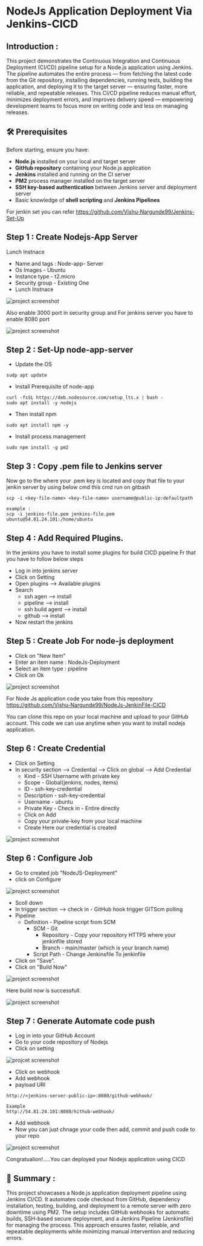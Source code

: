 # NodeJs Application Deployment Via Jenkins-CICD

## Introduction :

This project demonstrates the Continuous Integration and Continuous Deployment (CI/CD) pipeline setup for a Node.js application using Jenkins. The pipeline automates the entire process — from fetching the latest code from the Git repository, installing dependencies, running tests, building the application, and deploying it to the target server — ensuring faster, more reliable, and repeatable releases. This CI/CD pipeline reduces manual effort, minimizes deployment errors, and improves delivery speed — empowering development teams to focus more on writing code and less on managing releases.



## 🛠️ Prerequisites
Before starting, ensure you have:
- **Node.js** installed on your local and target server
- **GitHub repository** containing your Node.js application
- **Jenkins** installed and running on the CI server
- **PM2** process manager installed on the target server
- **SSH key-based authentication** between Jenkins server and deployment server
- Basic knowledge of **shell scripting** and **Jenkins Pipelines**

For jenkin set you can refer https://github.com/Vishu-Nargunde99/Jenkins-Set-Up

## Step 1 : Create Nodejs-App Server 
Lunch Instnace 
- Name and tags : Node-app- Server
- Os Images - Ubuntu
- Instance type - t2.micro
- Security group - Existing One 
- Lunch Instnace

![project screenshot](/Images/node-app.PNG)

Also enable 3000 port in security group and For jenkins server you have to enable 8080 port 

![project screenshot](/Images/SG.PNG)


## Step 2 : Set-Up node-app-server
- Update the OS
```
sudp apt update 
```
- Install Prerequisite of node-app
```
curl -fsSL https://deb.nodesource.com/setup_lts.x | bash -
sudo apt install -y nodejs
```
- Then install npm
```
sudo apt install npm -y
```
- Install process management 
```
sudo npm install -g pm2
```
## Step 3 : Copy .pem file to Jenkins server
Now go to the where your .pem key is located and copy that file to your jenkin server by using below cmd this cmd run on gitbash
```
scp -i <key-file-name> <key-file-name> username@public-ip:defaultpath

example :
scp -i jenkins-file.pem jenkins-file.pem ubuntu@54.81.24.101:/home/ubuntu
```
## Step 4 : Add Required Plugins.

In the jenkins you have to install some plugins for build CICD pipeline Fr that you have to follow below steps 

- Log in into jenkins server 
- Click on Setting 
- Open plugins --> Available plugins 
- Search 
    - ssh agen --> install
    - pipeline --> install 
    - ssh build agent --> install
    - github --> install
- Now restart the jenkins 

## Step 5 : Create Job For node-js deployment

- Click on "New Item"
- Enter an item name : NodeJs-Deployment
- Select an item type : pipeline
- Click on Ok

![project screenshot](/Images/job.png)

For Node Js application code you take from this repository 
https://github.com/Vishu-Nargunde99/NodeJs-JenkinFile-CICD

You can clone this repo on your local machine and upload to your GitHub account. This code we can use anytime when you want to install nodejs application. 

## Step 6 : Create Credential
- Click on Setting 
- In security section --> Credential --> Click on global --> Add Credential
    - Kind - SSH Username with private key
    - Scope - Global(jenkins, nodes, items)
    - ID - ssh-key-credential
    - Description - ssh-key-credential
    - Username - ubuntu
    - Private Key - Check in - Entire directly
    - Click on Add
    - Copy your private-key from your local machine 
    - Create 
Here our credential is created

![project screenshot](/Images/credential.PNG)

## Step 6 : Configure Job 

- Go to created job "NodeJS-Deployment"
- click on Configure

![project screenshot](/Images/configure.png)

- Scoll down 
- In trigger section --> check in - GitHub hook trigger GITScm polling 
- Pipeline  
    - Definition - Pipeline script from SCM
        - SCM - Git
            - Repository - Copy your repository HTTPS where your jenkinfile stored
            - Branch - main/master (which is your branch name)
        - Script Path - Change Jenkinsfile To jenkinfile
- Click on "Save".
- Click on "Build Now"

![project screenshot](/Images/build%20now%20success.PNG)

Here build now is successfull. 

![project screenshot](/Images/output.PNG)

## Step 7 : Generate Automate code push 
- Log in into your GitHub Account 
- Go to your code repository of Nodejs
- Click on setting 

![projcet screenshot](/Images/webhook.PNG)

- Click on webhook
- Add webhook
- payload URl
```
http://<jenkins-server-public-ip>:8080/github-webhook/

Example
http://54.81.24.101:8080/hithub-webhook/
```
- Add webhook
- Now you can just chnage your code then add, commit and push code to your repo 

![project screenshot](/Images/final%20output.PNG)


Congratualion!.....You can deployed your Nodejs application using CICD

##  📄 Summary :
This project showcases a Node.js application deployment pipeline using Jenkins CI/CD. It automates code checkout from GitHub, dependency installation, testing, building, and deployment to a remote server with zero downtime using PM2. The setup includes GitHub webhooks for automatic builds, SSH-based secure deployment, and a Jenkins Pipeline (Jenkinsfile) for managing the process. This approach ensures faster, reliable, and repeatable deployments while minimizing manual intervention and reducing errors.





